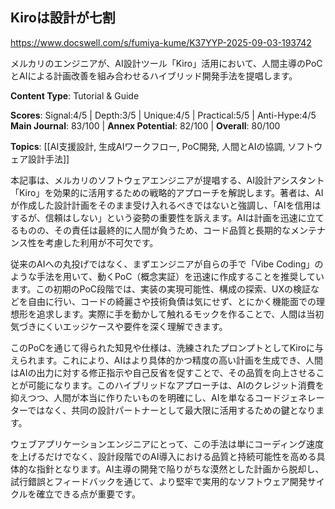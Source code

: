 ## Kiroは設計が七割

https://www.docswell.com/s/fumiya-kume/K37YYP-2025-09-03-193742

メルカリのエンジニアが、AI設計ツール「Kiro」活用において、人間主導のPoCとAIによる計画改善を組み合わせるハイブリッド開発手法を提唱します。

**Content Type**: Tutorial & Guide

**Scores**: Signal:4/5 | Depth:3/5 | Unique:4/5 | Practical:5/5 | Anti-Hype:4/5
**Main Journal**: 83/100 | **Annex Potential**: 82/100 | **Overall**: 80/100

**Topics**: [[AI支援設計, 生成AIワークフロー, PoC開発, 人間とAIの協調, ソフトウェア設計手法]]

本記事は、メルカリのソフトウェアエンジニアが提唱する、AI設計アシスタント「Kiro」を効果的に活用するための戦略的アプローチを解説します。著者は、AIが作成した設計計画をそのまま受け入れるべきではないと強調し、「AIを信用はするが、信頼はしない」という姿勢の重要性を訴えます。AIは計画を迅速に立てるものの、その責任は最終的に人間が負うため、コード品質と長期的なメンテナンス性を考慮した利用が不可欠です。

従来のAIへの丸投げではなく、まずエンジニアが自らの手で「Vibe Coding」のような手法を用いて、動くPoC（概念実証）を迅速に作成することを推奨しています。この初期のPoC段階では、実装の実現可能性、構成の探索、UXの検証などを自由に行い、コードの綺麗さや技術負債は気にせず、とにかく機能面での理想形を追求します。実際に手を動かして触れるモックを作ることで、人間は当初気づきにくいエッジケースや要件を深く理解できます。

このPoCを通じて得られた知見や仕様は、洗練されたプロンプトとしてKiroに与えられます。これにより、AIはより具体的かつ精度の高い計画を生成でき、人間はAIの出力に対する修正指示や自己反省を促すことで、その品質を向上させることが可能になります。このハイブリッドなアプローチは、AIのクレジット消費を抑えつつ、人間が本当に作りたいものを明確にし、AIを単なるコードジェネレーターではなく、共同の設計パートナーとして最大限に活用するための鍵となります。

ウェブアプリケーションエンジニアにとって、この手法は単にコーディング速度を上げるだけでなく、設計段階でのAI導入における品質と持続可能性を高める具体的な指針となります。AI主導の開発で陥りがちな漠然とした計画から脱却し、試行錯誤とフィードバックを通じて、より堅牢で実用的なソフトウェア開発サイクルを確立できる点が重要です。